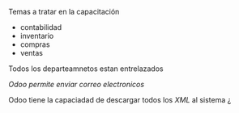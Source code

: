 Temas a tratar en la capacitación

- contabilidad
- inventario
- compras
- ventas

Todos los departeamnetos estan entrelazados

_Odoo permite enviar correo electronicos_

Odoo tiene la capaciadad de descargar todos los *XML* al sistema
¿

